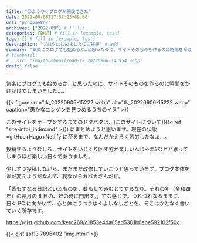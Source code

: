 ```yaml
---
title: "😃ようやくブログが開設できた"
date: 2022-09-08T17:57:23+09:00
url: "p/hqpay8n/"
archives: ["2022-09"] # !!!!!!
categories: [雑記] # fill in [example, test]
tags: [] # fill in [example, test]
description: "ブログはじめましたのご挨拶" # add
summary: "気楽にブログでも始めるか…と思ったのに、サイトそのものを作るのに時間をかけかけてしまった。"
# thumbnail:
#   src: "img/thumbnail/680-tk_20220906-143954.webp"
draft: false
---
```


気楽にブログでも始めるか…と思ったのに、サイトそのものを作るのに時間をかけかけてしまいました…。

{{< figure
src="tk_20220906-15222.webp"
alt="tk_20220906-15222.webp"
caption="愚かなニンゲンを見つめるうちのイヌ" >}}

このサイトをオープンするまでのドタバタは、[このサイトについて]({{< ref "site-info/_index.md" >}}) にまとめようと思います。現在の状態=gitHub+Hugo+Netlify に至るまで、なんだかえらく苦労したなぁ…。

投稿するよりむしろ、サイトをいじくり回す方が楽しいんじゃね?などと思ってしまうほど楽しい日々でありました。

少しずつ投稿しながら、まだまだ改修していこうと思っています。ブログ本体をまだ変えようだなんて、我ながらおバカさんだぜ。

「皆もすなる日記といふものを、蛙もしてみむとてするなり。それの年（令和四年）の長月の 8 日の、蛙の時に門出す。」てな感じで。つれづれなるままに、日々 PC に向かいて、心と体にうつりゆくよしなしごとを、そこはかとなく書いていく所存です。

https://gist.github.com/kero269/c1853e4da65ad5301b0ebe592102f50c

{{< gist spf13 7896402 "img.html" >}}
